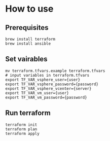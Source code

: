 How to use
==========

## Prerequisites

```
brew install terraform
brew install ansible
```

## Set vairables

```
mv terraform.tfvars.example terraform.tfvars
# input variables in terraform.tfvars
export TF_VAR_vsphere_user={user}
export TF_VAR_vsphere_password={password}
export TF_VAR_vsphere_vcenter={server}
export TF_VAR_vm_user={user}
export TF_VAR_vm_password={password}
```

## Run terraform

```
terraform init
terraform plan
terraform apply
```
